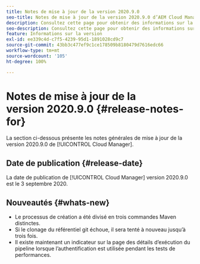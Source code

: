 ```yaml
---
title: Notes de mise à jour de la version 2020.9.0
seo-title: Notes de mise à jour de la version 2020.9.0 d’AEM Cloud Manager
description: Consultez cette page pour obtenir des informations sur la version 2020.9.0 de Cloud Manager
seo-description: Consultez cette page pour obtenir des informations sur la version 2020.9.0 d’AEM Cloud Manager
feature: Informations sur la version
exl-id: ee339c4d-c7f5-4239-95d1-1891028cd9c7
source-git-commit: 43bb3c477ef9c1ce178509b8180479d7616edc66
workflow-type: tm+mt
source-wordcount: '105'
ht-degree: 100%

---
```


# Notes de mise à jour de la version 2020.9.0 {#release-notes-for}

La section ci-dessous présente les notes générales de mise à jour de la version 2020.9.0 de [!UICONTROL Cloud Manager].

## Date de publication {#release-date}

La date de publication de [!UICONTROL Cloud Manager] version 2020.9.0 est le 3 septembre 2020.

## Nouveautés {#whats-new}

* Le processus de création a été divisé en trois commandes Maven distinctes.
* Si le clonage du référentiel git échoue, il sera tenté à nouveau jusqu’à trois fois.
* Il existe maintenant un indicateur sur la page des détails d’exécution du pipeline lorsque l’authentification est utilisée pendant les tests de performances.

